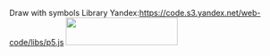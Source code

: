 Draw with symbols
Library Yandex:https://code.s3.yandex.net/web-code/libs/p5.js
<img src="https://i.ibb.co/W6cymBL/2022-02-15-20-25-04.png" width="200" height="50"/>
